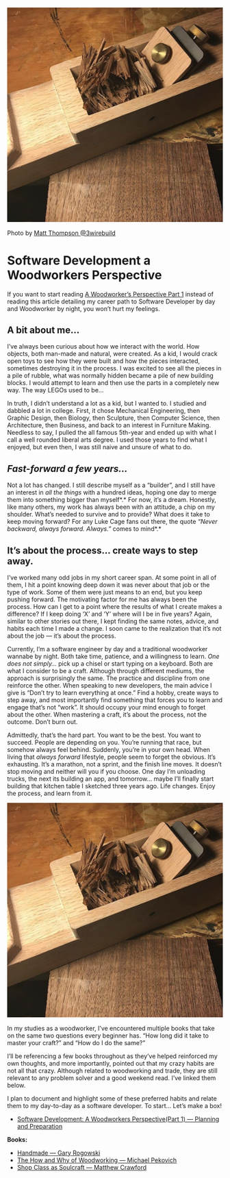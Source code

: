 
![title-image](./images/intro/3wirebuild2.png)

Photo by [Matt Thompson @3wirebuild](https://instagram.com/3wirebuild)

# Software Development a Woodworkers Perspective

If you want to start reading [A Woodworker’s Perspective Part 1](./software_development_a_woodworkers_perspective_(part1)-planning_and_preperation.md) instead of reading this article detailing my career path to Software Developer by day and Woodworker by night, you won’t hurt my feelings.

## A bit about me…

I’ve always been curious about how we interact with the world. How objects, both man-made and natural, were created. As a kid, I would crack open toys to see how they were built and how the pieces interacted, sometimes destroying it in the process. I was excited to see all the pieces in a pile of rubble, what was normally hidden became a pile of new building blocks. I would attempt to learn and then use the parts in a completely new way. The way LEGOs used to be…

In truth, I didn’t understand a lot as a kid, but I wanted to. I studied and dabbled a lot in college. First, it chose Mechanical Engineering, then Graphic Design, then Biology, then Sculpture, then Computer Science, then Architecture, then Business, and back to an interest in Furniture Making. Needless to say, I pulled the all famous 5th-year and ended up with what I call a well rounded liberal arts degree. I used those years to find what I enjoyed, but even then, I was still naive and unsure of what to do.

## *Fast-forward a few years…*

Not a lot has changed. I still describe myself as a “builder”, and I still have an interest in *all the things* with a hundred ideas, hoping one day to merge them into something bigger than myself*.* For now, it’s a dream. Honestly, like many others, my work has always been with an attitude, a chip on my shoulder. What’s needed to survive and to provide? What does it take to keep moving forward? For any Luke Cage fans out there, the quote *“Never backward, always forward. Always.”* comes to mind*.*

## It’s about the process... create ways to step away.

I’ve worked many odd jobs in my short career span. At some point in all of them, I hit a point knowing deep down it was never about that job or the type of work. Some of them were just means to an end, but you keep pushing forward. The motivating factor for me has always been the process. How can I get to a point where the results of what I create makes a difference? If I keep doing ‘X’ and ‘Y’ where will I be in five years? Again, similar to other stories out there, I kept finding the same notes, advice, and habits each time I made a change. I soon came to the realization that it’s not about the job — it’s about the process.

Currently, I’m a software engineer by day and a traditional woodworker wannabe by night. Both take time, patience, and a willingness to learn. *One does not simply…* pick up a chisel or start typing on a keyboard. Both are what I consider to be a craft. Although through different mediums, the approach is surprisingly the same. The practice and discipline from one reinforce the other. When speaking to new developers, the main advice I give is “Don’t try to learn everything at once.” Find a hobby, create ways to step away, and most importantly find something that forces you to learn and engage that’s not “work”. It should occupy your mind enough to forget about the other. When mastering a craft, it’s about the process, not the outcome. Don’t burn out.

Admittedly, that’s the hard part. You want to be the best. You want to succeed. People are depending on you. You’re running that race, but somehow always feel behind. Suddenly, you’re in your own head. When living that *always forward* lifestyle, people seem to forget the obvious. It’s exhausting. It’s a marathon, not a sprint, and the finish line moves. It doesn’t stop moving and neither will you if you choose. One day I’m unloading trucks, the next its building an app, and tomorrow… maybe I’ll finally start building that kitchen table I sketched three years ago. Life changes. Enjoy the process, and learn from it.

![wood plane](./images/intro/3wirebuild2.png)


In my studies as a woodworker, I’ve encountered multiple books that take on the same two questions every beginner has. “How long did it take to master your craft?” and “How do I do the same?”

I’ll be referencing a few books throughout as they’ve helped reinforced my own thoughts, and more importantly, pointed out that my crazy habits are not all that crazy. Although related to woodworking and trade, they are still relevant to any problem solver and a good weekend read. I’ve linked them below.

I plan to document and highlight some of these preferred habits and relate them to my day-to-day as a software developer. To start… Let’s make a box!

- [Software Development: A Woodworkers Perspective(Part 1) — Planning and Preparation](https://blog.echobind.com/software-development-a-woodworkers-perspective-part-1-e0918592e05)

**Books:**

- [Handmade — Gary Rogowski](https://www.amazon.com/Handmade-Creative-Focus-Age-Distraction/dp/1610353145/ref=sr_1_1?s=books&ie=UTF8&qid=1546869438&sr=1-1&keywords=handmade+gary+rogowski)
- [The How and Why of Woodworking — Michael Pekovich](https://www.amazon.com/Why-How-Woodworking-Approach-Meaningful/dp/1631869272/ref=sr_1_1?s=books&ie=UTF8&qid=1546869385&sr=1-1&keywords=how+and+why+of+woodworking)
- [Shop Class as Soulcraft — Matthew Crawford](https://www.amazon.com/Shop-Class-Soulcraft-Inquiry-Value/dp/0143117467)
